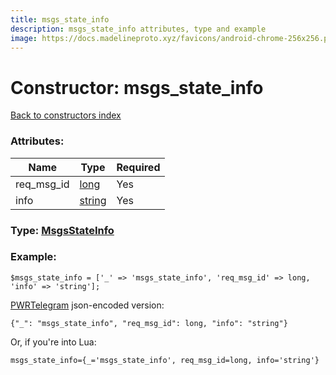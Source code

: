 ```yaml
---
title: msgs_state_info
description: msgs_state_info attributes, type and example
image: https://docs.madelineproto.xyz/favicons/android-chrome-256x256.png
---
```

# Constructor: msgs\_state\_info  
[Back to constructors index](index.md)



### Attributes:

| Name     |    Type       | Required |
|----------|---------------|----------|
|req\_msg\_id|[long](../types/long.md) | Yes|
|info|[string](../types/string.md) | Yes|



### Type: [MsgsStateInfo](../types/MsgsStateInfo.md)


### Example:

```
$msgs_state_info = ['_' => 'msgs_state_info', 'req_msg_id' => long, 'info' => 'string'];
```  

[PWRTelegram](https://pwrtelegram.xyz) json-encoded version:

```
{"_": "msgs_state_info", "req_msg_id": long, "info": "string"}
```


Or, if you're into Lua:  


```
msgs_state_info={_='msgs_state_info', req_msg_id=long, info='string'}

```


